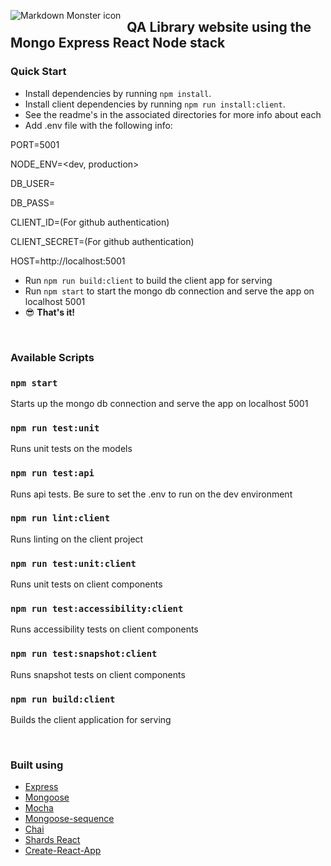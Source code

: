 <img src="https://dev.azure.com/cskow/qa-library/_apis/build/status/skow0020.qa-library"
     alt="Markdown Monster icon"
     style="float: left; margin-right: 10px;" />

## QA Library website using the Mongo Express React Node stack

### Quick Start

* Install dependencies by running `npm install`.
* Install client  dependencies by running `npm run install:client`.
* See the readme's in the associated directories for more info about each
* Add .env file with the following info: 
  
PORT=5001

NODE_ENV=<dev, production>

DB_USER=

DB_PASS=

CLIENT_ID=(For github authentication)

CLIENT_SECRET=(For github authentication)

HOST=http://localhost:5001

* Run `npm run build:client` to build the client app for serving
* Run `npm start` to start the mongo db connection and serve the app on localhost 5001
* 😎 **That's it!**
<br />

### Available Scripts

### `npm start`

Starts up the mongo db connection and serve the app on localhost 5001

### `npm run test:unit`

Runs unit tests on the models

### `npm run test:api`

Runs api tests. Be sure to set the .env to run on the dev environment

### `npm run lint:client`

Runs linting on the client project

### `npm run test:unit:client`

Runs unit tests on client components

### `npm run test:accessibility:client`

Runs accessibility tests on client components

### `npm run test:snapshot:client`

Runs snapshot tests on client components

### `npm run build:client`

Builds the client application for serving

<br />

### Built using

- [Express](https://expressjs.com/)
- [Mongoose](https://mongoosejs.com/)
- [Mocha](https://mochajs.org/)
- [Mongoose-sequence](https://github.com/ramiel/mongoose-sequence)
- [Chai](https://www.chaijs.com/)
- [Shards React](https://github.com/designrevision/shards-react)
- [Create-React-App](https://github.com/facebook/create-react-app)


<br />